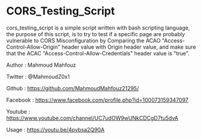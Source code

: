 # CORS_Testing_Script
cors_testing_script is a simple script written with bash scripting language,
the purpose of this script, is to try to test if a specific page are probably
vulnerable to CORS Misconfiguration by Comparing the ACAO "Access-Control-Allow-Origin"
header value with Origin header value, and make sure that the ACAC
"Access-Control-Allow-Credentials" header value is "true".

Author : Mahmoud Mahfouz

Twitter : @MahmoudZ0x1

Github : https://github.com/MahmoudMahfouz21295/

Facebook : https://www.facebook.com/profile.php?id=100073159347097

Youtube : https://www.youtube.com/channel/UC7udOW9wUNkCDCgD7tu5dvA

Usage : https://youtu.be/4pvbsa2Q90A
